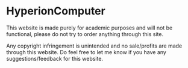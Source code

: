 # HyperionComputer

This website is made purely for academic purposes and will not be functional, please do not try to order anything through this site.

Any copyright infringement is unintended and no sale/profits are made through this website.
Do feel free to let me know if you have any suggestions/feedback for this website.
